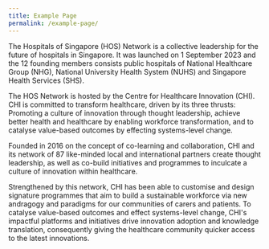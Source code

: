 ```yaml
---
title: Example Page
permalink: /example-page/
---
```

The Hospitals of Singapore (HOS) Network is a collective leadership for the future of hospitals in Singapore. It was launched on 1 September 2023 and the 12 founding members consists public hospitals of National Healthcare Group (NHG), National University Health System (NUHS) and Singapore Health Services (SHS).

The HOS Network is hosted by the Centre for Healthcare Innovation (CHI). CHI is committed to transform healthcare, driven by its three thrusts: Promoting a culture of innovation through thought leadership, achieve better health and healthcare by enabling workforce transformation, and to catalyse value-based outcomes by effecting systems-level change.

Founded in 2016 on the concept of co-learning and collaboration, CHI and its network of 87 like-minded local and international partners create thought leadership, as well as co-build initiatives and programmes to inculcate a culture of innovation within healthcare.

Strengthened by this network, CHI has been able to customise and design signature programmes that aim to build a sustainable workforce via new andragogy and paradigms for our communities of carers and patients. To catalyse value-based outcomes and effect systems-level change, CHI's impactful platforms and initiatives drive innovation adoption and knowledge translation, consequently giving the healthcare community quicker access to the latest innovations.